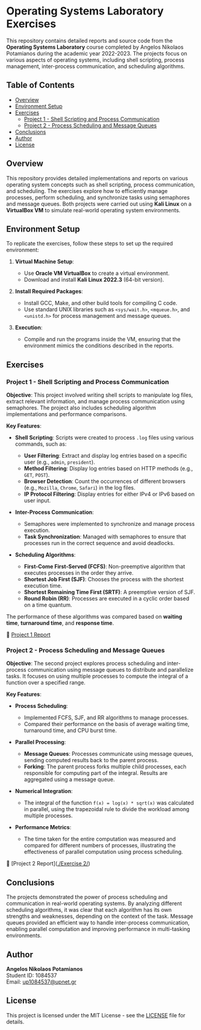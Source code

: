 # Operating Systems Laboratory Exercises

This repository contains detailed reports and source code from the **Operating Systems Laboratory** course completed by Angelos Nikolaos Potamianos during the academic year 2022-2023. The projects focus on various aspects of operating systems, including shell scripting, process management, inter-process communication, and scheduling algorithms.

## Table of Contents
- [Overview](#overview)
- [Environment Setup](#environment-setup)
- [Exercises](#exercises)
  - [Project 1 - Shell Scripting and Process Communication](#project-1---shell-scripting-and-process-communication)
  - [Project 2 - Process Scheduling and Message Queues](#project-2---process-scheduling-and-message-queues)
- [Conclusions](#conclusions)
- [Author](#author)
- [License](#license)

## Overview

This repository provides detailed implementations and reports on various operating system concepts such as shell scripting, process communication, and scheduling. The exercises explore how to efficiently manage processes, perform scheduling, and synchronize tasks using semaphores and message queues. Both projects were carried out using **Kali Linux** on a **VirtualBox VM** to simulate real-world operating system environments.

## Environment Setup

To replicate the exercises, follow these steps to set up the required environment:

1. **Virtual Machine Setup**:
   - Use **Oracle VM VirtualBox** to create a virtual environment.
   - Download and install **Kali Linux 2022.3** (64-bit version).

2. **Install Required Packages**:
   - Install GCC, Make, and other build tools for compiling C code.
   - Use standard UNIX libraries such as `<sys/wait.h>`, `<mqueue.h>`, and `<unistd.h>` for process management and message queues.

3. **Execution**:
   - Compile and run the programs inside the VM, ensuring that the environment mimics the conditions described in the reports.

## Exercises

### Project 1 - Shell Scripting and Process Communication

**Objective**: This project involved writing shell scripts to manipulate log files, extract relevant information, and manage process communication using semaphores. The project also includes scheduling algorithm implementations and performance comparisons.

**Key Features**:
- **Shell Scripting**: Scripts were created to process `.log` files using various commands, such as:
  - **User Filtering**: Extract and display log entries based on a specific user (e.g., `admin`, `president`).
  - **Method Filtering**: Display log entries based on HTTP methods (e.g., `GET`, `POST`).
  - **Browser Detection**: Count the occurrences of different browsers (e.g., `Mozilla`, `Chrome`, `Safari`) in the log files.
  - **IP Protocol Filtering**: Display entries for either IPv4 or IPv6 based on user input.
  
- **Inter-Process Communication**:
  - Semaphores were implemented to synchronize and manage process execution.
  - **Task Synchronization**: Managed with semaphores to ensure that processes run in the correct sequence and avoid deadlocks.

- **Scheduling Algorithms**:
  - **First-Come First-Served (FCFS)**: Non-preemptive algorithm that executes processes in the order they arrive.
  - **Shortest Job First (SJF)**: Chooses the process with the shortest execution time.
  - **Shortest Remaining Time First (SRTF)**: A preemptive version of SJF.
  - **Round Robin (RR)**: Processes are executed in a cyclic order based on a time quantum.

The performance of these algorithms was compared based on **waiting time**, **turnaround time**, and **response time**.

📄 [Project 1 Report](https://github.com/nickpotamianos/Operating-Systems-Lab-Project/blob/main/Exercise%201/Project%20Report.pdf)

### Project 2 - Process Scheduling and Message Queues

**Objective**: The second project explores process scheduling and inter-process communication using message queues to distribute and parallelize tasks. It focuses on using multiple processes to compute the integral of a function over a specified range.

**Key Features**:
- **Process Scheduling**:
  - Implemented FCFS, SJF, and RR algorithms to manage processes.
  - Compared their performance on the basis of average waiting time, turnaround time, and CPU burst time.

- **Parallel Processing**:
  - **Message Queues**: Processes communicate using message queues, sending computed results back to the parent process.
  - **Forking**: The parent process forks multiple child processes, each responsible for computing part of the integral. Results are aggregated using a message queue.

- **Numerical Integration**:
  - The integral of the function `f(x) = log(x) * sqrt(x)` was calculated in parallel, using the trapezoidal rule to divide the workload among multiple processes.

- **Performance Metrics**:
  - The time taken for the entire computation was measured and compared for different numbers of processes, illustrating the effectiveness of parallel computation using process scheduling.

📄 [Project 2 Report]([./Exercise 2/](https://github.com/nickpotamianos/Operating-Systems-Lab-Project/blob/main/Exercise%202/Project-Report.pdf))

## Conclusions

The projects demonstrated the power of process scheduling and communication in real-world operating systems. By analyzing different scheduling algorithms, it was clear that each algorithm has its own strengths and weaknesses, depending on the context of the task. Message queues provided an efficient way to handle inter-process communication, enabling parallel computation and improving performance in multi-tasking environments.

## Author

**Angelos Nikolaos Potamianos**  
Student ID: 1084537  
Email: up1084537@upnet.gr

## License

This project is licensed under the MIT License - see the [LICENSE](LICENSE) file for details.
